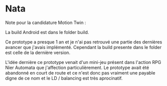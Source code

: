 # Nata

Note pour la candidature Motion Twin :

La build Android est dans le folder build.

Ce prototype a presque 1 an et je n'ai pas retrouvé une partie des dernières avancer que j'avais implémenté.
Cependant la build presente dans le folder est celle de la dernière version.

L'idée dernière ce prototype venait d'un mini-jeu présent dans l'action RPG Nier Automata que j'affection particulièrement.
Le prototype avait été abandonné en court de route et ce n'est donc pas vraiment une payable digne de ce nom et le LD / balancing est très aprocinatif.
